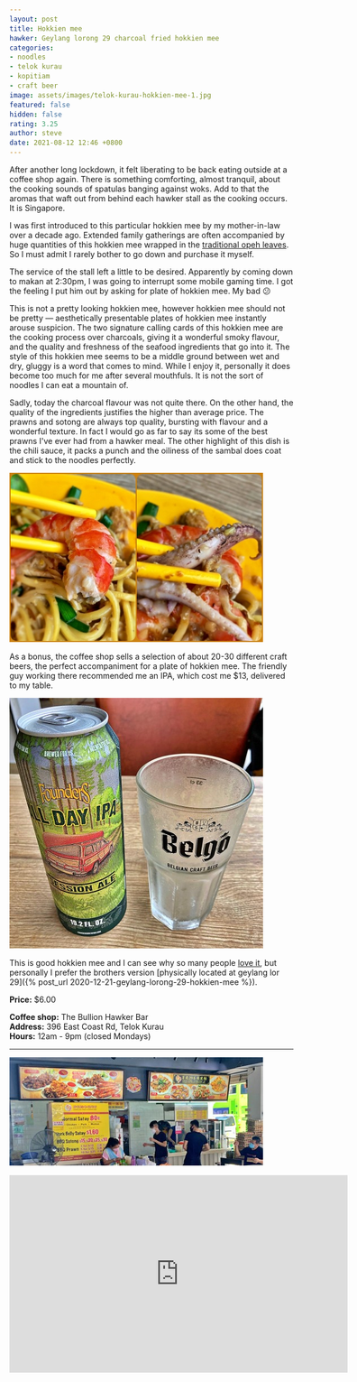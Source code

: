 ```yaml
---
layout: post
title: Hokkien mee
hawker: Geylang lorong 29 charcoal fried hokkien mee
categories:
- noodles
- telok kurau
- kopitiam
- craft beer
image: assets/images/telok-kurau-hokkien-mee-1.jpg
featured: false
hidden: false
rating: 3.25
author: steve
date: 2021-08-12 12:46 +0800
---
```

After another long lockdown, it felt liberating to be back eating outside at a coffee shop again. There is something comforting, almost tranquil, about the cooking sounds of spatulas banging against woks. Add to that the aromas that waft out from behind each hawker stall as the cooking occurs. It is Singapore.

I was first introduced to this particular hokkien mee by my mother-in-law over a decade ago. Extended family gatherings are often accompanied by huge quantities of this hokkien mee wrapped in the [traditional opeh leaves](https://johorkaki.blogspot.com/2020/07/where-do-opeh-leaf-wrappings-come-from.html). So I must admit I rarely bother to go down and purchase it myself.

The service of the stall left a little to be desired. Apparently by coming down to makan at 2:30pm, I was going to interrupt some mobile gaming time. I got the feeling I put him out by asking for plate of hokkien mee. My bad 😕

This is not a pretty looking hokkien mee, however hokkien mee should not be pretty — aesthetically presentable plates of hokkien mee instantly arouse suspicion. The two signature calling cards of this hokkien mee are the cooking process over charcoals, giving it a wonderful smoky flavour, and the quality and freshness of the seafood ingredients that go into it. The style of this hokkien mee seems to be a middle ground between wet and dry, gluggy is a word that comes to mind. While I enjoy it, personally it does become too much for me after several mouthfuls. It is not the sort of noodles I can eat a mountain of.

Sadly, today the charcoal flavour was not quite there. On the other hand, the quality of the ingredients justifies the higher than average price. The prawns and sotong are always top quality, bursting with flavour and a wonderful texture. In fact I would go as far to say its some of the best prawns I've ever had from a hawker meal. The other highlight of this dish is the chili sauce, it packs a punch and the oiliness of the sambal does coat and stick to the noodles perfectly.

![Quality ingredients](/assets/images/telok-kurau-hokkien-mee-5.jpg "Quality prawns and sotong in the hokkien mee")

As a bonus, the coffee shop sells a selection of about 20-30 different craft beers, the perfect accompaniment for a plate of hokkien mee. The friendly guy working there recommended me an IPA, which cost me $13, delivered to my table.

![Quality ingredients](/assets/images/telok-kurau-hokkien-mee-4.jpg "Quality prawns and sotong in the hokkien mee")

This is good hokkien mee and I can see why so many people [love it](http://ieatishootipost.sg/singapores-famous-five-best-hokkien-mee/), but personally I prefer the brothers version [physically located at geylang lor 29]({% post_url 2020-12-21-geylang-lorong-29-hokkien-mee %}).

**Price:** $6.00  

**Coffee shop:** The Bullion Hawker Bar  
**Address:** 396 East Coast Rd, Telok Kurau  
**Hours:** 12am - 9pm (closed Mondays)  

***  

![Geylang lor 29 hokkien mee stall](/assets/images/telok-kurau-hokkien-mee-6.jpg "Geylang lor 29 hokkien mee stall")

<iframe src="https://www.google.com/maps/embed?pb=!1m14!1m8!1m3!1d15955.110290304461!2d103.9117255!3d1.3087095!3m2!1i1024!2i768!4f13.1!3m3!1m2!1s0x0%3A0xe164775d5b0eaaa7!2sThe%20Bullion%20HawkerBar!5e0!3m2!1sen!2ssg!4v1628741820622!5m2!1sen!2ssg" width="600" height="350" style="border:0;" allowfullscreen="" loading="lazy"></iframe>